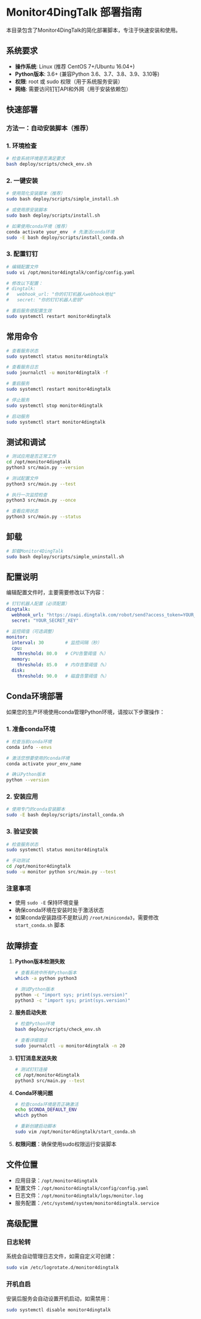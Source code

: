 # Monitor4DingTalk 部署指南

本目录包含了Monitor4DingTalk的简化部署脚本，专注于快速安装和使用。

## 系统要求

- **操作系统**: Linux (推荐 CentOS 7+/Ubuntu 16.04+)
- **Python版本**: 3.6+ (兼容Python 3.6、3.7、3.8、3.9、3.10等)
- **权限**: root 或 sudo 权限（用于系统服务安装）
- **网络**: 需要访问钉钉API和外网（用于安装依赖包）

## 快速部署

### 方法一：自动安装脚本（推荐）

### 1. 环境检查
```bash
# 检查系统环境是否满足要求
bash deploy/scripts/check_env.sh
```

### 2. 一键安装
```bash
# 使用简化安装脚本（推荐）
sudo bash deploy/scripts/simple_install.sh

# 或使用原安装脚本
sudo bash deploy/scripts/install.sh

# 如果使用conda环境（推荐）
conda activate your_env  # 先激活conda环境
sudo -E bash deploy/scripts/install_conda.sh
```

### 3. 配置钉钉
```bash
# 编辑配置文件
sudo vi /opt/monitor4dingtalk/config/config.yaml

# 修改以下配置：
# dingtalk:
#   webhook_url: "你的钉钉机器人webhook地址"
#   secret: "你的钉钉机器人密钥"

# 重启服务使配置生效
sudo systemctl restart monitor4dingtalk
```

## 常用命令

```bash
# 查看服务状态
sudo systemctl status monitor4dingtalk

# 查看服务日志
sudo journalctl -u monitor4dingtalk -f

# 重启服务
sudo systemctl restart monitor4dingtalk

# 停止服务
sudo systemctl stop monitor4dingtalk

# 启动服务
sudo systemctl start monitor4dingtalk
```

## 测试和调试

```bash
# 测试应用是否正常工作
cd /opt/monitor4dingtalk
python3 src/main.py --version

# 测试配置文件
python3 src/main.py --test

# 执行一次监控检查
python3 src/main.py --once

# 查看应用状态
python3 src/main.py --status
```

## 卸载

```bash
# 卸载Monitor4DingTalk
sudo bash deploy/scripts/simple_uninstall.sh
```

## 配置说明

编辑配置文件时，主要需要修改以下内容：

```yaml
# 钉钉机器人配置（必须配置）
dingtalk:
  webhook_url: "https://oapi.dingtalk.com/robot/send?access_token=YOUR_TOKEN"
  secret: "YOUR_SECRET_KEY"

# 监控阈值（可选调整）
monitor:
  interval: 30        # 监控间隔（秒）
  cpu:
    threshold: 80.0   # CPU告警阈值（%）
  memory:
    threshold: 85.0   # 内存告警阈值（%）
  disk:
    threshold: 90.0   # 磁盘告警阈值（%）
```

## Conda环境部署

如果您的生产环境使用conda管理Python环境，请按以下步骤操作：

### 1. 准备conda环境
```bash
# 检查当前conda环境
conda info --envs

# 激活您想要使用的conda环境
conda activate your_env_name

# 确认Python版本
python --version
```

### 2. 安装应用
```bash
# 使用专门的conda安装脚本
sudo -E bash deploy/scripts/install_conda.sh
```

### 3. 验证安装
```bash
# 检查服务状态
sudo systemctl status monitor4dingtalk

# 手动测试
cd /opt/monitor4dingtalk
sudo -u monitor python src/main.py --test
```

### 注意事项
- 使用 `sudo -E` 保持环境变量
- 确保conda环境在安装时处于激活状态
- 如果conda安装路径不是默认的 `/root/miniconda3`，需要修改 `start_conda.sh` 脚本

## 故障排查

1. **Python版本检测失败**
   ```bash
   # 查看系统中所有Python版本
   which -a python python3
   
   # 测试Python版本
   python -c "import sys; print(sys.version)"
   python3 -c "import sys; print(sys.version)"
   ```

2. **服务启动失败**
   ```bash
   # 检查Python环境
   bash deploy/scripts/check_env.sh
   
   # 查看详细错误
   sudo journalctl -u monitor4dingtalk -n 20
   ```

3. **钉钉消息发送失败**
   ```bash
   # 测试钉钉连接
   cd /opt/monitor4dingtalk
   python3 src/main.py --test
   ```

4. **Conda环境问题**
   ```bash
   # 检查conda环境是否正确激活
   echo $CONDA_DEFAULT_ENV
   which python
   
   # 重新创建启动脚本
   sudo vim /opt/monitor4dingtalk/start_conda.sh
   ```

5. **权限问题**：确保使用sudo权限运行安装脚本

## 文件位置

- 应用目录：`/opt/monitor4dingtalk`
- 配置文件：`/opt/monitor4dingtalk/config/config.yaml`
- 日志文件：`/opt/monitor4dingtalk/logs/monitor.log`
- 服务配置：`/etc/systemd/system/monitor4dingtalk.service`

## 高级配置

### 日志轮转
系统会自动管理日志文件，如需自定义可创建：
```bash
sudo vim /etc/logrotate.d/monitor4dingtalk
```

### 开机自启
安装后服务会自动设置开机启动，如需禁用：
```bash
sudo systemctl disable monitor4dingtalk
``` 